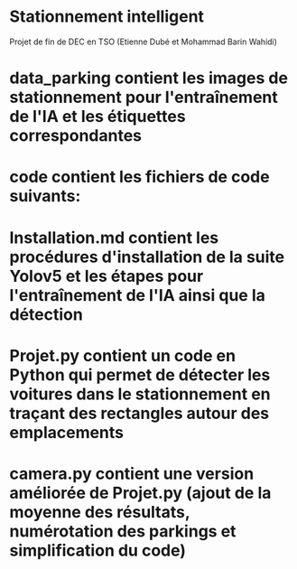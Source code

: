 # Stationnement intelligent
Projet de fin de DEC en TSO (Etienne Dubé et Mohammad Barin Wahidi)

# data_parking contient les images de stationnement pour l'entraînement de l'IA et les étiquettes correspondantes

# code contient les fichiers de code suivants:

# Installation.md contient les procédures d'installation de la suite Yolov5 et les étapes pour l'entraînement de l'IA ainsi que la détection

# Projet.py contient un code en Python qui permet de détecter les voitures dans le stationnement en traçant des rectangles autour des emplacements

# camera.py contient une version améliorée de Projet.py (ajout de la moyenne des résultats, numérotation des parkings et simplification du code)
